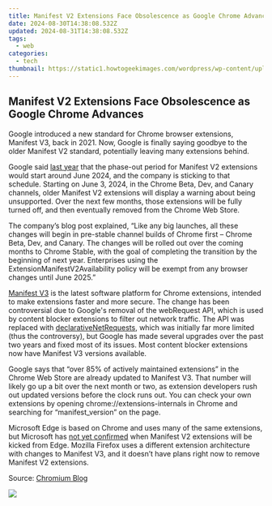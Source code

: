 ```yaml
---
title: Manifest V2 Extensions Face Obsolescence as Google Chrome Advances
date: 2024-08-30T14:38:08.532Z
updated: 2024-08-31T14:38:08.532Z
tags:
  - web
categories:
  - tech
thumbnail: https://static1.howtogeekimages.com/wordpress/wp-content/uploads/2024/04/2-2.jpg
---
```


## Manifest V2 Extensions Face Obsolescence as Google Chrome Advances

Google introduced a new standard for Chrome browser extensions, Manifest V3, back in 2021\. Now, Google is finally saying goodbye to the older Manifest V2 standard, potentially leaving many extensions behind.

 Google said [last year](https://facebook-video-share.techidaily.com/updated-attract-more-viewers-boosting-your-youtube-following-for-2024/) that the phase-out period for Manifest V2 extensions would start around June 2024, and the company is sticking to that schedule. Starting on June 3, 2024, in the Chrome Beta, Dev, and Canary channels, older Manifest V2 extensions will display a warning about being unsupported. Over the next few months, those extensions will be fully turned off, and then eventually removed from the Chrome Web Store.

 The company’s blog post explained, “Like any big launches, all these changes will begin in pre-stable channel builds of Chrome first – Chrome Beta, Dev, and Canary. The changes will be rolled out over the coming months to Chrome Stable, with the goal of completing the transition by the beginning of next year. Enterprises using the ExtensionManifestV2Availability policy will be exempt from any browser changes until June 2025.”

[Manifest V3](https://developer.chrome.com/docs/extensions/mv3/intro/) is the latest software platform for Chrome extensions, intended to make extensions faster and more secure. The change has been controversial due to Google's removal of the webRequest API, which is used by content blocker extensions to filter out network traffic. The API was replaced with [declarativeNetRequests](https://developer.chrome.com/docs/extensions/reference/declarativeNetRequest/), which was initially far more limited (thus the controversy), but Google has made several upgrades over the past two years and fixed most of its issues. Most content blocker extensions now have Manifest V3 versions available.

 Google says that “over 85% of actively maintained extensions” in the Chrome Web Store are already updated to Manifest V3\. That number will likely go up a bit over the next month or two, as extension developers rush out updated versions before the clock runs out. You can check your own extensions by opening chrome://extensions-internals in Chrome and searching for “manifest\_version” on the page.

 Microsoft Edge is based on Chrome and uses many of the same extensions, but Microsoft has [not yet confirmed](https://learn.microsoft.com/en-us/microsoft-edge/extensions-chromium/developer-guide/manifest-v3) when Manifest V2 extensions will be kicked from Edge. Mozilla Firefox uses a different extension architecture with changes to Manifest V3, and it doesn’t have plans right now to remove Manifest V2 extensions.

 Source: [Chromium Blog](https://blog.chromium.org/2024/05/manifest-v2-phase-out-begins.html)

<ins class="adsbygoogle"
     style="display:block"
     data-ad-format="autorelaxed"
     data-ad-client="ca-pub-7571918770474297"
     data-ad-slot="1223367746"></ins>



<ins class="adsbygoogle"
     style="display:block"
     data-ad-client="ca-pub-7571918770474297"
     data-ad-slot="8358498916"
     data-ad-format="auto"
     data-full-width-responsive="true"></ins>



<!-- affiliate ads begin -->
<a href="https://shop.copernic.com/order/checkout.php?PRODS=41033101&QTY=1&AFFILIATE=108875&CART=1"><img src="https://secure.2checkout.com/images/merchant/8d30aa96e72440759f74bd2306c1fa3d/Copernic-2023-Affiliate-728x90-Elite.png" border="0"></a>
<!-- affiliate ads end -->